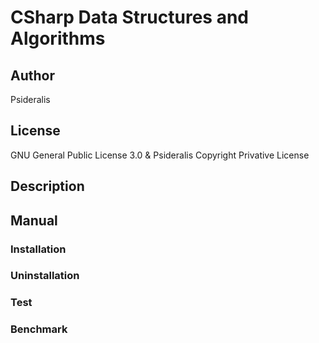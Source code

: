 # CSharp Data Structures and Algorithms
## Author
Psideralis
## License
GNU General Public License 3.0 & Psideralis Copyright Privative License
## Description

## Manual

### Installation

### Uninstallation

### Test

### Benchmark